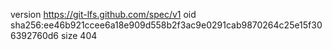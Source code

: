 version https://git-lfs.github.com/spec/v1
oid sha256:ee46b921ccee6a18e909d558b2f3ac9e0291cab9870264c25e15f306392760d6
size 404

